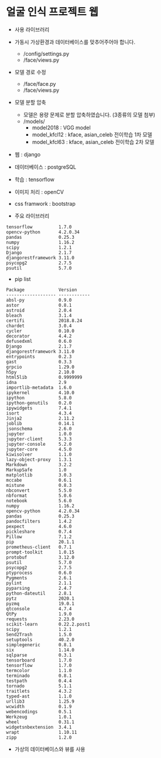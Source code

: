 # 얼굴 인식 프로젝트 웹

- 사용 라이브러리

- 가동시 가상환경과 데이터베이스를 맞추어주어야 합니다.
  - /config/settings.py
  - /face/views.py
  
- 모델 경로 수정
  - /face/face.py
  - /face/views.py

- 모델 분할 압축
  - 모델은 용량 문제로 분할 압축하였습니다. (3종류의 모델 첨부)
  - /models/
    - model2018 : VGG model
    - model_kfcl12 : kface, asian_celeb 전이학습 1차 모델
    - model_kfcl63 : kface, asian_celeb 전이학습 2차 모델

- 웹 : django
- 데이터베이스 : postgreSQL
- 학습 : tensorflow
- 이미지 처리 : openCV
- css framwork : bootstrap
- 주요 라이브러리

```
tensorflow          1.7.0
opencv-python       4.2.0.34
pandas              0.25.3
numpy               1.16.2
scipy               1.2.1
Django              2.1.7
djangorestframework 3.11.0
psycopg2            2.7.5
psutil              5.7.0
```

- pip list
```
Package             Version
------------------- ------------
absl-py             0.9.0
astor               0.8.1
astroid             2.0.4
bleach              3.1.4
certifi             2018.8.24
chardet             3.0.4
cycler              0.10.0
decorator           4.4.2
defusedxml          0.6.0
Django              2.1.7
djangorestframework 3.11.0
entrypoints         0.2.3
gast                0.3.3
grpcio              1.29.0
h5py                2.10.0
html5lib            0.9999999
idna                2.9
importlib-metadata  1.6.0
ipykernel           4.10.0
ipython             5.8.0
ipython-genutils    0.2.0
ipywidgets          7.4.1
isort               4.3.4
Jinja2              2.11.2
joblib              0.14.1
jsonschema          2.6.0
jupyter             1.0.0
jupyter-client      5.3.3
jupyter-console     5.2.0
jupyter-core        4.5.0
kiwisolver          1.1.0
lazy-object-proxy   1.3.1
Markdown            3.2.2
MarkupSafe          1.0
matplotlib          3.0.3
mccabe              0.6.1
mistune             0.8.3
nbconvert           5.5.0
nbformat            5.0.6
notebook            5.6.0
numpy               1.16.2
opencv-python       4.2.0.34
pandas              0.25.3
pandocfilters       1.4.2
pexpect             4.6.0
pickleshare         0.7.4
Pillow              7.1.2
pip                 20.1.1
prometheus-client   0.7.1
prompt-toolkit      1.0.15
protobuf            3.12.0
psutil              5.7.0
psycopg2            2.7.5
ptyprocess          0.6.0
Pygments            2.6.1
pylint              2.1.1
pyparsing           2.4.7
python-dateutil     2.8.1
pytz                2020.1
pyzmq               19.0.1
qtconsole           4.7.4
QtPy                1.9.0
requests            2.23.0
scikit-learn        0.22.2.post1
scipy               1.2.1
Send2Trash          1.5.0
setuptools          40.2.0
simplegeneric       0.8.1
six                 1.14.0
sqlparse            0.3.1
tensorboard         1.7.0
tensorflow          1.7.0
termcolor           1.1.0
terminado           0.8.1
testpath            0.4.4
tornado             5.1.1
traitlets           4.3.2
typed-ast           1.1.0
urllib3             1.25.9
wcwidth             0.1.9
webencodings        0.5.1
Werkzeug            1.0.1
wheel               0.31.1
widgetsnbextension  3.4.1
wrapt               1.10.11
zipp                1.2.0
```

- 가상의 데이터베이스와 뷰를 사용